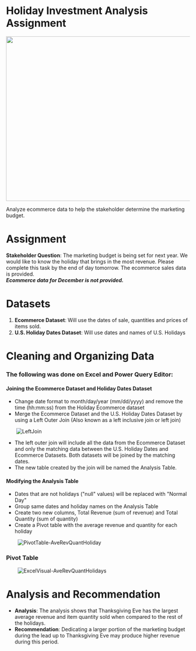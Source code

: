 # Holiday Investment Analysis Assignment

<p align = "center">
<img width = 650px height = 450px src = "https://user-images.githubusercontent.com/110753469/208226089-f8d655f8-9136-447d-b7bf-7d25e8aa5df1.png">
</p>



Analyze ecommerce data to help the stakeholder determine the marketing budget.

# Assignment
<b>Stakeholder Question</b>: The marketing budget is being set for next year. We would like to know the holiday 
that brings in the most revenue. Please complete this task by the end of day tomorrow. The ecommerce sales data is provided.
<br><b><i>Ecommerce data for December is not provided.</i></b></br>

# Datasets
<ol>
  <li><b>Ecommerce Dataset</b>: Will use the dates of sale, quantities and prices of items sold.</li>
  <li><b>U.S. Holiday Dates Dataset</b>: Will use dates and names of U.S. Holidays</li>
</ol>

# Cleaning and Organizing Data
<h3>The following was done on Excel and Power Query Editor:</h3>
<h4>Joining the Ecommerce Dataset and Holiday Dates Dataset</h4>
<ul>
  <li>Change date format to month/day/year (mm/dd/yyyy) and remove the time (hh:mm:ss) from the Holiday Ecommerce dataset</li>
  <li>Merge the Ecommerce Dataset and the U.S. Holiday Dates Dataset by using a Left Outer Join (Also known as a left inclusive join or left join) </li>
</ul>  

&emsp;&emsp;![LeftJoin](https://user-images.githubusercontent.com/110753469/194694889-38b5391a-f5cc-4570-93c6-7f7018d9363b.PNG)
<ul>
  <li>The left outer join will include all the data from the Ecommerce Dataset and only the matching data between the U.S. Holiday Dates and Ecommerce Datasets. Both   datasets will be joined by the matching dates.</li>
  <li>The new table created by the join will be named the Analysis Table.</li>
</ul> 
<h4>Modifying the Analysis Table</h4>
<ul>
  <li>Dates that are not holidays ("null" values) will be replaced with "Normal Day"</li>
  <li>Group same dates and holiday names on the Analysis Table</li>
  <li>Create two new columns, Total Revenue (sum of revenue) and Total Quantity (sum of quantity)</li>
  <li>Create a Pivot table with the average revenue and quantity for each holiday</li>
</ul>

&emsp;&emsp; ![PivotTable-AveRevQuantHoliday](https://user-images.githubusercontent.com/110753469/194737459-50c55170-4eee-483c-8198-0ec4c5ba882f.png)

<h3>Pivot Table</h3>

&emsp;&emsp; ![ExcelVisual-AveRevQuantHolidays](https://user-images.githubusercontent.com/110753469/194737855-fadcdf61-b294-43af-b349-8f15f71d882c.PNG)

# Analysis and Recommendation
<ul>
  <li><b>Analysis</b>: The analysis shows that Thanksgiving Eve has the largest average revenue and item quantity sold when compared to the rest of the holidays.</li>
  <li><b>Recommendation</b>: Dedicating a larger portion of the marketing budget during the lead up to Thanksgiving Eve may produce higher revenue during this period.</li>
<ul>
